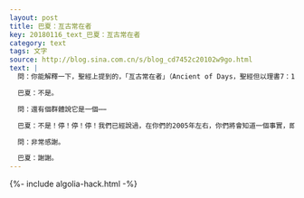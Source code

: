 ```yaml
---
layout: post
title: 巴夏：亙古常在者
key: 20180116_text_巴夏：亙古常在者
category: text
tags: 文字
source: http://blog.sina.com.cn/s/blog_cd7452c20102w9go.html
text: |
  問：你能解釋一下，聖經上提到的，「亙古常在者」（Ancient of Days，聖經但以理書7：13）嗎？有個群體說它是一個來自金星的存在？

  巴夏：不是。

  問：還有個群體說它是一個⋯⋯

  巴夏：不是！停！停！停！我們已經說過，在你們的2005年左右，你們將會知道一個事實，即在你們星球上存在著一些極其長壽的個體，這個群體即是「亙古常在者」。這就是我們現在能說的全部。

  問：非常感謝。

  巴夏：謝謝。
---
```


{%- include algolia-hack.html -%}
